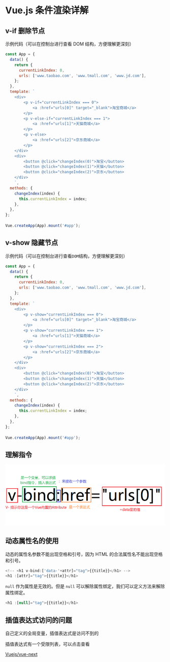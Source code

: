 # Vue.js 条件渲染详解

## v-if 删除节点

示例代码（可以在控制台进行查看 DOM 结构，方便理解更深刻）

```javascript
const App = {
  data() {
    return {
      currentLinkIndex: 0,
      urls: ['www.taobao.com', 'www.tmall.com', 'www.jd.com'],
    };
  },
  template: `
    <div>
        <p v-if="currentLinkIndex === 0">
            <a :href="urls[0]" target="_blank">淘宝商城</a>
        </p>
        <p v-else-if="currentLinkIndex === 1">
            <a :href="urls[1]">天猫商城</a>
        </p>
        <p v-else>
            <a :href="urls[2]">京东商城</a>
        </p>
    </div>
    <div>
        <button @click="changeIndex(0)">淘宝</button>
        <button @click="changeIndex(1)">天猫</button>
        <button @click="changeIndex(2)">京东</button>
    </div>
    `,
  methods: {
    changeIndex(index) {
      this.currentLinkIndex = index;
    },
  },
};

Vue.createApp(App).mount('#app');
```

## v-show 隐藏节点

示例代码（可以在控制台进行查看`DOM`结构，方便理解更深刻）

```javascript
const App = {
  data() {
    return {
      currentLinkIndex: 0,
      urls: ['www.taobao.com', 'www.tmall.com', 'www.jd.com'],
    };
  },
  template: `
    <div>
        <p v-show="currentLinkIndex === 0">
            <a :href="urls[0]" target="_blank">淘宝商城</a>
        </p>
        <p v-show="currentLinkIndex === 1">
            <a :href="urls[1]">天猫商城</a>
        </p>
        <p v-show="currentLinkIndex === 2">
            <a :href="urls[2]">京东商城</a>
        </p>
    </div>
    <div>
        <button @click="changeIndex(0)">淘宝</button>
        <button @click="changeIndex(1)">天猫</button>
        <button @click="changeIndex(2)">京东</button>
    </div>
    `,
  methods: {
    changeIndex(index) {
      this.currentLinkIndex = index;
    },
  },
};

Vue.createApp(App).mount('#app');
```

## 理解指令

![](../../../assets/d971905ae826a376cb07502d9249c8f9.png)

## 动态属性名的使用

动态的属性名参数不能出现空格和引号，因为 HTML 的合法属性名不能出现空格和引号。

```javascript
<!-- <h1 v-bind:['data-'+attr]="tag">{{title}}</h1> -->
<h1 :[attr]="tag">{{title}}</h1>
```

`null` 作为属性是无效的。但是 `null` 可以解除属性绑定，我们可以定义方法来解除属性绑定。

```javascript
<h1 :[null]="tag">{{title}}</h1>
```

## 插值表达式访问的问题

自己定义的全局变量，插值表达式是访问不到的

插值表达式有一个受限列表，可以点击查看

[Vuejs/vue-next](https://github.com/vuejs/vue-next/tree/master/packages/shared/src)
